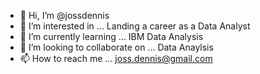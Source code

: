 - 👋 Hi, I’m @jossdennis
- 👀 I’m interested in ... Landing a career as a Data Analyst
- 🌱 I’m currently learning ... IBM Data Analysis
- 💞️ I’m looking to collaborate on ... Data Anaylsis
- 📫 How to reach me ... joss.dennis@gmail.com

<!---
jossdennis/jossdennis is a ✨ special ✨ repository because its `README.md` (this file) appears on your GitHub profile.
You can click the Preview link to take a look at your changes.
--->
